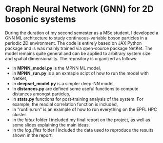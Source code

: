 # Graph Neural Network (GNN) for 2D bosonic systems

During the duration of my second semester as a MSc student, I developed a GNN ML architecture to study continuous-variable boson 
particles in a periodic 2D environment. The code is entirely based on JAX Python package and is was mainly trained via open-source package NetKet. 
The model remains quite general and can be applied to arbitrary system size and spatial dimensionality. 
The repository is organized as follows:
- In **MPNN_model.py** is the MPNN ML model,
- In **MPNN_run.py** is a an exmaple scipt of how to run the model with NetKet,
- In **deepset_model.py** is a simpler deep-NN model,
- In **distances.py** are defined some useful functions to compute distances amongst particles,
- In **stats.py** functions for post-training analysis  of the system. For example, the readial correlation function is included,
- In "runfile.run" is an example of how to run everything on the EPFL HPC cluster
- In the *latex* folder I included my final report on the project, as well as some slides explaining the main ideas,
- In the *log_files* folder I included the data used to reproduce the results shown in the report,
